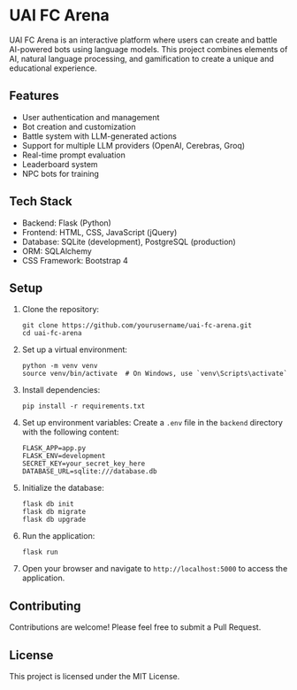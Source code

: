 # UAI FC Arena

UAI FC Arena is an interactive platform where users can create and battle AI-powered bots using language models. This project combines elements of AI, natural language processing, and gamification to create a unique and educational experience.

## Features

- User authentication and management
- Bot creation and customization
- Battle system with LLM-generated actions
- Support for multiple LLM providers (OpenAI, Cerebras, Groq)
- Real-time prompt evaluation
- Leaderboard system
- NPC bots for training

## Tech Stack

- Backend: Flask (Python)
- Frontend: HTML, CSS, JavaScript (jQuery)
- Database: SQLite (development), PostgreSQL (production)
- ORM: SQLAlchemy
- CSS Framework: Bootstrap 4

## Setup

1. Clone the repository:
   ```
   git clone https://github.com/yourusername/uai-fc-arena.git
   cd uai-fc-arena
   ```

2. Set up a virtual environment:
   ```
   python -m venv venv
   source venv/bin/activate  # On Windows, use `venv\Scripts\activate`
   ```

3. Install dependencies:
   ```
   pip install -r requirements.txt
   ```

4. Set up environment variables:
   Create a `.env` file in the `backend` directory with the following content:
   ```
   FLASK_APP=app.py
   FLASK_ENV=development
   SECRET_KEY=your_secret_key_here
   DATABASE_URL=sqlite:///database.db
   ```

5. Initialize the database:
   ```
   flask db init
   flask db migrate
   flask db upgrade
   ```

6. Run the application:
   ```
   flask run
   ```

7. Open your browser and navigate to `http://localhost:5000` to access the application.

## Contributing

Contributions are welcome! Please feel free to submit a Pull Request.

## License

This project is licensed under the MIT License.
